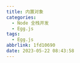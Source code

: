 ```yaml
---
title: 内置对象
categories:
  - Node 全栈开发
  - Egg.js
tags:
  - Egg.js
abbrlink: 1fd10690
date: 2023-05-22 08:43:58
---
```

